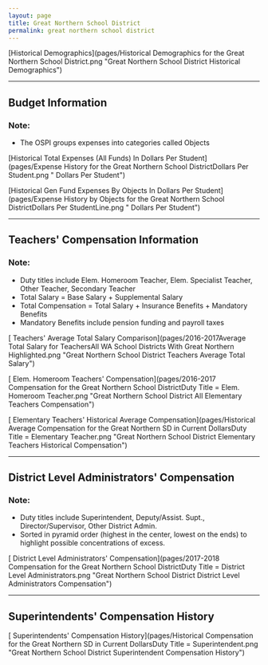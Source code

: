 ```yaml
---
layout: page
title: Great Northern School District
permalink: great northern school district
---
```



[Historical Demographics](pages/Historical Demographics for the Great Northern School District.png "Great Northern School District Historical Demographics")

___

## Budget Information
### Note:
- The OSPI groups expenses into categories called Objects

[Historical Total Expenses (All Funds) In Dollars Per Student](pages/Expense History for the Great Northern School DistrictDollars Per Student.png " Dollars Per Student")

[Historical Gen Fund Expenses By Objects In Dollars Per Student](pages/Expense History by Objects for the Great Northern School DistrictDollars Per StudentLine.png " Dollars Per Student")


___

## Teachers' Compensation Information
### Note:
- Duty titles include Elem. Homeroom Teacher, Elem. Specialist Teacher, Other Teacher, Secondary Teacher
- Total Salary = Base Salary + Supplemental Salary
- Total Compensation = Total Salary + Insurance Benefits + Mandatory Benefits
- Mandatory Benefits include pension funding and payroll taxes

[ Teachers' Average Total Salary Comparison](pages/2016-2017Average Total Salary for TeachersAll WA School Districts With Great Northern Highlighted.png "Great Northern School District Teachers Average Total Salary")

[ Elem. Homeroom Teachers' Compensation](pages/2016-2017 Compensation for the Great Northern School DistrictDuty Title = Elem. Homeroom Teacher.png "Great Northern School District All Elementary Teachers Compensation")

[ Elementary Teachers' Historical Average Compensation](pages/Historical Average Compensation for the Great Northern SD in Current DollarsDuty Title = Elementary Teacher.png "Great Northern School District Elementary Teachers Historical Compensation")


___

## District Level Administrators' Compensation

### Note:
- Duty titles include Superintendent, Deputy/Assist. Supt., Director/Supervisor, Other District Admin.
- Sorted in pyramid order (highest in the center, lowest on the ends) to highlight possible concentrations of excess.

[ District Level Administrators' Compensation](pages/2017-2018 Compensation for the Great Northern School DistrictDuty Title = District Level Administrators.png "Great Northern School District District Level Administrators Compensation")


___

## Superintendents' Compensation History

[ Superintendents' Compensation History](pages/Historical Compensation for the Great Northern SD in Current DollarsDuty Title = Superintendent.png "Great Northern School District Superintendent Compensation History")

